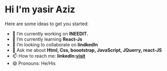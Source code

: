 <h1>Hi I'm yasir Aziz</h1>
Here are some ideas to get you started:

- 🔭 I’m currently working on <b>INEEDIT.</b>
- 🌱 I’m currently learning <b>React-Js</b>
- 👯 I’m looking to collaborate on <b>lindkedIn</b>
- 💬 Ask me about <b>Html, Css, boootstrap, JavaScript, JQuerry, react-JS </b>
- 📫 How to reach me: <b>linkedIn:<a href='https://www.linkedin.com/in/yasir-aziz-b5339724a?lipi=urn%3Ali%3Apage%3Ad_flagship3_profile_view_base_contact_details%3B28p9gJKbQuCCTt5a0wES9Q%3D%3D'>visit</a></b>
- 😄 Pronouns: He/His

